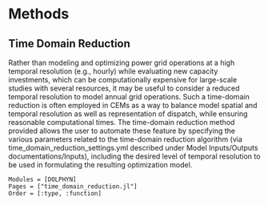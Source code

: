 # Methods
## Time Domain Reduction

Rather than modeling and optimizing power grid operations at a high temporal resolution (e.g., hourly) while evaluating new capacity investments, which can be computationally expensive for large-scale studies with several resources,  it may be useful to consider a reduced temporal resolution to model annual grid operations. Such a time-domain reduction is often employed in CEMs as a way to balance model spatial and temporal resolution as well as representation of dispatch, while ensuring reasonable computational times.  The time-domain reduction method provided allows the user to automate these feature by specifying the various parameters related to the time-domain reduction algorithm (via time\_domain\_reduction\_settings.yml described under  Model Inputs/Outputs documentations/Inputs), including the desired level of temporal resolution to be used in formulating the resulting optimization model.

```@autodocs
Modules = [DOLPHYN]
Pages = ["time_domain_reduction.jl"]
Order = [:type, :function]
```
